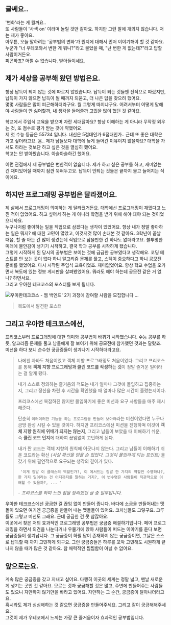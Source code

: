 ## 글쎄요..

'변화'라는 게 뭘까요..  
또 사람들이 '사색 on' 이라며 놀릴 것만 같아요. 하지만 그런 말에 개의치 않습니다. 저는 제가 좋아요.  
아무튼, 오늘 말하려는 '공부법의 변화'가 뭔지에 대해서 먼저 이야기해야 할 것 같아요. 누군가 "너 우테코와서 변한 게 뭐니?"라고 물었을 때, "난 변한 게 없는데?"라고 답할 사람이거든요.  
피곤하죠? 어쩔 수 없습니다. 받아들이세요.  

## 제가 세상을 공부해 왔던 방법은요.

항상 납득이 되지 않는 것에 따르지 않았습니다. 납득이 되는 것들엔 전적으로 따랐지만, 납득이 가지 않으면 납득이 될 때까지 되묻고, 더 나은 답을 찾으려 했어요.  
몇몇 사람들은 많이 피곤해하더라구요. 뭘 그렇게 따지냐구요. 어려서부터 어떻게 말해야 사람들이 안 싫어할까, 내 생각을 들어줄까 고민을 많이 했던 것 같아요.  

학교에서 주입식 교육을 받으며 자란 세대잖아요? 항상 이해하는 게 아니라 무작정 외우는 것, 또 점수로 평가 받는 것에 약했어요.  
제 첫 수능 등급은 55734 입니다. 내신은 5점대인가 6점대인가.. 근데 또 좋은 대학은 가고 싶더라고요. 음.. 제가 남들보다 대학에 늦게 들어간 이유이지 않을까요? 대학을 가서도 하라는 것보단 하고 싶은 것을 열심히 했어요.  
학고는 안 받아봤습니다. 아슬아슬하긴 했어요.  

이런 관점에서 제 공부법은 변한적이 없습니다. 제가 하고 싶은 공부를 하고, 재미없는 건 재미있어질 때까지 잠깐 묵혀두고요. 납득이 안되는 것들은 끝까지 물고 늘어지는 식이에요.  

## 하지만 프로그래밍 공부법은 달라졌어요.  

제 삶에서 프로그래밍이 의미하는 게 달라졌거든요. 대학에선 프로그래밍이 재밌다고 느낀 적이 없었어요. 하고 싶어서 하는 게 아니라 학점을 받기 위해 해야 돼야 되는 것이었으니까요.  
누구나처럼 좋아하는 일을 직업으로 삼겠다는 생각이 있었어요. 항상 내가 정말 좋아하는 일은 뭐지? 에 대한 고민이 많았고, 이것저것 많이 손대본 것 같아요. 3학년이 끝날 때쯤, 할 줄 아는 건 많이 생겼는데 직업으로 삼을만한 건 하나도 없더라고요. 불투명한 미래에 불안감이 생기기 시작하고, 결국 학과 공부를 시작하게 됐습니다.  
그렇게 시작하게 된 당시의 공부법은 보이는 것에 급급한 공부였다고 생각해요. 코딩 테스트를 안 보는 곳이 없다 하니 알고리즘 문제를 풀고, 스펙이 중요하다고 하니 공모전 준비를 했었어요. 다시 시작된 주입식 교육이었죠. 재미없었어요. 항상 학교 수업을 오가면서 복도에 있는 정보 게시판을 살펴봤었어요. 뭐라도 해야 하는데 공모전 같은 거 없나? 하면서요.  
그리고 우아한 테크코스의 포스터를 보게 됩니다.  



![우아한테크코스 - 웹 백엔드' 2기 과정에 참여할 사람을 모집합니다 ...](https://woowabros.github.io/img/2019-10-14/techcourse_poster_2nd.jpg)

> 복도에서 발견한 포스터

## 그리고 우아한 테크코스에선,

프리코스부터 프로그래밍에 대한 의미와 공부법이 바뀌기 시작했습니다. 수능 공부를 하듯, 알고리즘 문제를 풀고 남들에게 잘 보이기 위해 공모전에 참가했던 것과는 달랐죠. 미션을 하다 보니 순수한 궁금증들이 생겨나기 시작하더라고요.  

> 나에겐 자바도 처음이었고 객체 지향 프로그래밍도 처음이었다. 그리고 프리코스를 통해 **객체 지향 프로그래밍과 클린 코드를 작성하는 것**이 정말 즐거운 일이라는 걸 알게 됐다.
>
> 내가 스스로 정의하는 즐거움의 척도는 내가 얼마나 그것에 몰입하고 집중하는지, 그리고 정신을 차린 후 시간을 확인했을 때 얼마나 많은 시간이 흘렀는지이다.
>
> 프리코스에선 복잡하진 않지만 몰입하기에 좋은 미션과 요구 사항들을 매주 제시해준다.
>
> 단순히 `이러이러한 기능을 하는 프로그램을 만들어 보아라`라는 미션이었다면 누구나 금방 완성 시킬 수 있을 것이다. 하지만 프리코스에선 미션을 진행하며 이것이 **객체 지향 원칙에 위배가 되지는 않는지**, 그리고 남들이 보았을 때 이해하기 쉬운, 즉 **클린 코드 인지**에 대하여 끊임없이 고민하게 된다.
>
> 내가 짠 코드는 객체 지향의 원칙에 어긋나지 않는다. 그리고 남들이 이해하기 쉬운 코드라는 확신 *(사실 확신을 얻을 순 없었다. 그것이 몰입하게 되는 포인트)* 을 갖기 위해 필연적으로 요구되는 생각의 깊이가 있다.
>
> ` '이게 정말 이 클래스의 역할인가?, 이 메서드는 정말 한 가지의 역할만 수행하나?, 한 가지 일이라는 건 어디까지를 말하는 거지?, 이 변수명은 사람들이 직관적으로 이해할 수 있을까?, ... '`
>
> *- 프리코스를 하며 느낀 점을 정리했던 글 중 일부입니다.*

우아한 테크코스에선 궁금한 걸 끊임 없이 만들어 줍니다. 바다에 소금을 만들어내는 맷돌이 있으면 여기엔 궁금증을 만들어 내는 맷돌들이 있어요. 코치님들도 그렇구요. 크루들도 그렇고 미션도 그래요. 근데 궁금한 건 못 참잖아요.  
이곳에서 찾은 저의 효과적인 프로그래밍 공부법은 궁금증 해결하기입니다. 페어 프로그래밍을 하면서 의견을 나눈다거나 우물가에 앉아 사람들이 떠드는 이야기를 듣다 보면 궁금증들이 생겨납니다. 그 궁금증이 하필 답이 존재하지 않는 궁금증이면, 그날은 스스로 납득할 때 까지 고민하게 되구요. 그런 궁금증들은 하루를 꼬박 고민해도 시원하게 끝나지 않을 때가 많은 것 같아요. 참 매력적인 찝찝함이 아닐 수 없어요.  

## 앞으로는요.

계속 많은 궁금증을 갖고 지내고 싶어요. 다행히 이곳의 세계는 정말 넓고, 맨날 새로운 게 생기는 곳인 것 같아요. 모르는 것과 궁금해할 것은 많고, 주변에 만들어주는 사람들도 있으니 자만하지 않기만을 바라고 있어요. 자만하는 그 순간, 궁금증이 달아나더라고요.  
혹시라도 제가 심심해하는 것 같으면 궁금증을 만들어주세요. 그리고 같이 궁금해해주세요.  
그것이 제가 우테코에서 느끼는 가장 큰 즐거움이자 효과적인 공부법입니다.  
